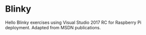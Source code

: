 # Blinky
Hello Blinky exercises using Visual Studio 2017 RC for Raspberry Pi deployment. Adapted from MSDN publications.
